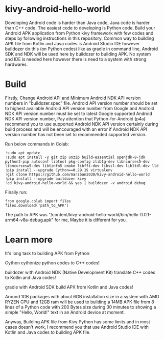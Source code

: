 # kivy-android-hello-world

Developing Android code is harder than Java code, Java code is harder than C++ code. The easiest code to developing is Python code, Build your Android APK application from Python kivy framework with few codes and steps by following instructions in this repository. Common way to building APK file from Kotlin and Java codes is Android Studio IDE however buildozer do this (on Python codes) like as gradle in command line, Android SDK and NDK will be used here by buildozer to building APK. No system and IDE is needed here however there is need to a system with strong hardwares.

# Build

Firstly, Change Android API and Minimum Android NDK API version numbers in "buildozer.spec" file. Android API version number should be set to highest available Android API version number from Google and Android NDK API version number must be set to latest Google supported Android NDK API version number, Pay attention that Python-for-Android (p4a) recommend you to use supported Android NDK API version certainly during build process and will be encouraged with an error if Android NDK API version number has not been set to recommended supported version.

Run below commands in Colab:
```
!sudo apt update
!sudo apt install -y git zip unzip build-essential openjdk-8-jdk python3-pip autoconf libtool pkg-config zlib1g-dev libncurses5-dev libncursesw5-dev libtinfo5 cmake libffi-dev libssl-dev libltdl-dev lld
!pip install --upgrade Cython==0.29.19 virtualenv
!git clone https://github.com/marzban2030/kivy-android-hello-world
!pip install --upgrade buildozer kivy
!cd kivy-android-hello-world && yes | buildozer -v android debug
```

Finally run:
```
from google.colab import files
files.download('path_to_APK')
```

The path to APK was "/content/kivy-android-hello-world/bin/hello-0.0.1-arm64-v8a-debug.apk" for me, Maybe it is different for you.

# Learn more

It's long task to building APK from Python:

Cython cythonize python codes to C++ codes!

buildozer with Android NDK (Native Development Kit) translate C++ codes to Kotlin and Java codes!

gradle with Android SDK build APK from Kotlin and Java codes!

Around 1GB packages with about 6GB installation size in a system with AMD RYZEN CPU and 12GB ram will be used to building a 14MB APK file from 8 lines of a Python code with 200 Bytes size during 30 minutes to showing a simple "Hello, World!" text in an Android device at moment.

Anyway, Building APK file from Kivy Python has some limits and in most cases doesn't work, I recommend you that use Android Studio IDE with Kotlin and Java codes to building APK file.
